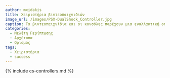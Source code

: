 ```yaml
---
author: mxidakis
title: Χειριστήρια βιντεοπαιχνιδιών 
image_url: /images/PSX-DualShock_Controller.jpg
caption: Τα βιντεοπαιχνίδια και οι κονσόλες παρέχουν μια εναλλακτική οπτική πάνω στο κυριάρχο αφήγημα της διάδρασης με επιτραπέζιες και κινητές συσκευές. 
categories:
  - Μελέτη Περίπτωσης
  - Αρχέτυπα
  - Ορισμός
tags:
  - Χειριστήρια 
  - success
---
```


{% include cs-controllers.md %}

